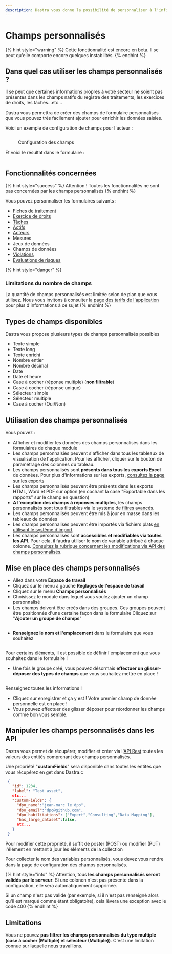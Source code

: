 ```yaml
---
description: Dastra vous donne la possibilité de personnaliser à l'infini vos formulaires
---
```


# Champs personnalisés

{% hint style="warning" %}
Cette fonctionnalité est encore en beta. Il se peut qu'elle comporte encore quelques instabilités.
{% endhint %}

## Dans quel cas utiliser les champs personnalisés ?

Il se peut que certaines informations propres à votre secteur ne soient pas présentes dans les champs natifs du registre des traitements, les exercices de droits, les tâches...etc...

Dastra vous permettra de créer des champs de formulaire personnalisés que vous pouvez très facilement ajouter pour enrichir les données saisies.

Voici un exemple de configuration de champs pour l'acteur :

<figure><img src="../../.gitbook/assets/image (2).png" alt=""><figcaption><p>Configuration des champs</p></figcaption></figure>

Et voici le résultat dans le formulaire :

<figure><img src="../../.gitbook/assets/image (4).png" alt=""><figcaption></figcaption></figure>

## Fonctionnalités concernées

{% hint style="success" %}
Attention ! Toutes les fonctionnalités ne sont pas concernées par les champs personnalisés
{% endhint %}

Vous pouvez personnaliser les formulaires suivants :&#x20;

* [Fiches de traitement](../editer-le-registre/)
* [Exercice de droits](../gerer-les-exercices-des-droits/)
* [Tâches](../planifier/gerer-vos-taches.md)
* [Actifs](../editer-le-registre/remplir-le-questionnaire/applications.md)
* [Acteurs](../settings/referentials.md)
* Mesures
* Jeux de données
* Champs de données
* [Violations](../../rappels-utiles/rgpd-en-bref/violations-de-donnees.md)
* [Evaluations de risques](../la-gestion-des-risques/risques.md)

{% hint style="danger" %}
### Limitations du nombre de champs

La quantité de champs personnalisés est limitée selon de plan que vous utilisez. Nous vous invitons à consulter l[a page des tarifs de l'application](https://www.dastra.eu/fr/pricing) pour plus d'informations à ce sujet
{% endhint %}

## Types de champs disponibles

Dastra vous propose plusieurs types de champs personnalisés possibles

* Texte simple
* Texte long
* Texte enrichi
* Nombre entier
* Nombre décimal
* Date
* Date et heure
* Case à cocher (réponse multiple) (**non filtrable**)
* Case à cocher (réponse unique)
* Sélecteur simple
* Sélecteur multiple
* Case à cocher (Oui/Non)

## Utilisation des champs personnalisés

Vous pouvez :

* Afficher et modifier les données des champs personnalisés dans les formulaires de chaque module
* Les champs personnalsiés peuvent s'afficher dans tous les tableaux de visualisation de l'application. Pour les afficher, cliquer sur le bouton de paramétrage des colonnes du tableau.
* Les champs personnalisés sont **présents dans tous les exports Excel** de données. Pour plus d'informations sur les exports, [consultez la page sur les exports](../editer-le-registre/exporter-importer-le-registre.md)
* Les champs personnalisés peuvent être présents dans les exports HTML, Word et PDF sur option (en cochant la case "Exportable dans les rapports" sur le champ en question)
* **A l'exception des champs à réponses multiples**, les champs personnalisés sont tous filtrables via le système de [filtres avancés](advanced-filters.md).&#x20;
* Les champs personnalisés peuvent être mis à jour en masse dans les tableaux de données
* Les champs personnalisés peuvent être importés via fichiers plats [en utilisant le système d'import](importer-vos-donnees-excel-csv.md)
* Les champs personnalisés sont **accessibles et modifiables via toutes les API**. Pour cela, il faudra utiliser le nom de variable attribué à chaque colonne. [Consultez la rubrique concernant les modifications via API des champs personnalisés](custom-fields.md#manipuler-les-champs-personnalises-dans-les-api).

## Mise en place des champs personnalisés

* Allez dans votre **Espace de travail**
* Cliquez sur le menu à gauche **Réglages de l'espace de travail**
* Cliquez sur le menu **Champs personnalisés**
* Choisissez le module dans lequel vous voulez ajouter un champ personnalisé
* Les champs doivent être créés dans des groupes. Ces groupes peuvent être positionnés d'une certaine façon dans le formulaire Cliquez sur "**Ajouter un groupe de champs**"

<figure><img src="../../.gitbook/assets/image (3).png" alt=""><figcaption></figcaption></figure>

* **Renseignez le nom et l'emplacement** dans le formulaire que vous souhaitez

<figure><img src="../../.gitbook/assets/image (1) (1) (3).png" alt=""><figcaption></figcaption></figure>

Pour certains éléments, il est possible de définir l'emplacement que vous souhaitez dans le formulaire !

* Une fois le groupe créé, vous pouvez désormais **effectuer un glisser-déposer des types de champs** que vous souhaitez mettre en place !

<figure><img src="../../.gitbook/assets/image (1) (1).png" alt=""><figcaption></figcaption></figure>

Renseignez toutes les informations !

* Cliquez sur enregistrer et ça y est ! Votre premier champ de donnée personnelle est en place !
* Vous pouvez effectuer des glisser déposer pour réordonner les champs comme bon vous semble.

## Manipuler les champs personnalisés dans les API

Dastra vous permet de récupérer, modifier et créer via l'[API Rest](../../api-references/configuration-api.md) toutes les valeurs des entités comprenant des champs personnalisés.

Une propriété "**customFields**" sera disponible dans toutes les entités que vous récupérez en get dans Dastra.c

```json
 {
   "id": 1234,
   "label": "Test asset",
   etc...
   "customFields": {
     "dpo_name":"jean-marc le dpo",
     "dpo_email":"dpo@github.com",
     "dpo_habilitations": ["Expert","Consulting","Data Mapping"],
     "has_large_dataset":false,
     etc...
   }
 }
```

Pour modifier cette propriété, il suffit de poster (POST) ou modifier (PUT) l'élément en mettant à jour les éléments de la collection

Pour collecter le nom des variables personnalisés, vous devez vous rendre dans la page de configuration des champs personnalisés.

{% hint style="info" %}
Attention, tous **les champs personnalisés seront validés par le serveur**. Si une colonen n'est pas présente dans la configuration, elle sera automatiquement supprimée.

Si un champ n'est pas valide (par exemple, si il n'est pas renseigné alors qu'il est marqué comme étant obligatoire), cela lèvera une exception avec le code 400
{% endhint %}

## Limitations

Vous ne pouvez **pas filtrer les champs personnalisés du type multiple (case à cocher (Multiple) et sélecteur (Multiple))**. C'est une limitation connue sur laquelle nous travaillons.&#x20;



